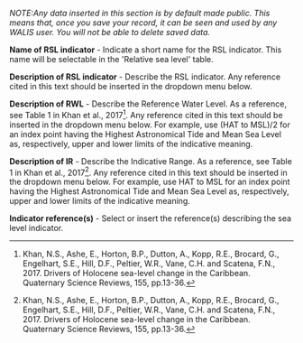 *NOTE:Any data inserted in this section is by default made public. This means that, once you save your 
record, it can be seen and used by any WALIS user. You will not be able to delete saved data.*

**Name of RSL indicator** - Indicate a short name for the RSL indicator. This name will be selectable in the 'Relative sea level' table.

**Description of RSL indicator** - Describe the RSL indicator. Any reference cited in this text should be inserted in the dropdown menu below.

**Description of RWL** - Describe the Reference Water Level. As a reference, see Table 1 in Khan et al., 2017[^1]. Any reference cited in this text should be inserted in the dropdown menu below. For example, use (HAT to MSL)/2 for an index point having the Highest Astronomical Tide and Mean Sea Level as, respectively, upper and lower limits of the indicative meaning.

**Description of IR** - Describe the Indicative Range. As a reference, see Table 1 in Khan et al., 2017[^1]. Any reference cited in this text should be inserted in the dropdown menu below. For example, use HAT to MSL for an index point having the Highest Astronomical Tide and Mean Sea Level as, respectively, upper and lower limits of the indicative meaning.

**Indicator reference(s)** - Select or insert the reference(s) describing the sea level indicator.

[^1]: Khan, N.S., Ashe, E., Horton, B.P., Dutton, A., Kopp, R.E., Brocard, G., Engelhart, S.E., Hill, D.F., Peltier, W.R., Vane, C.H. and Scatena, F.N., 2017. Drivers of Holocene sea-level change in the Caribbean. Quaternary Science Reviews, 155, pp.13-36.